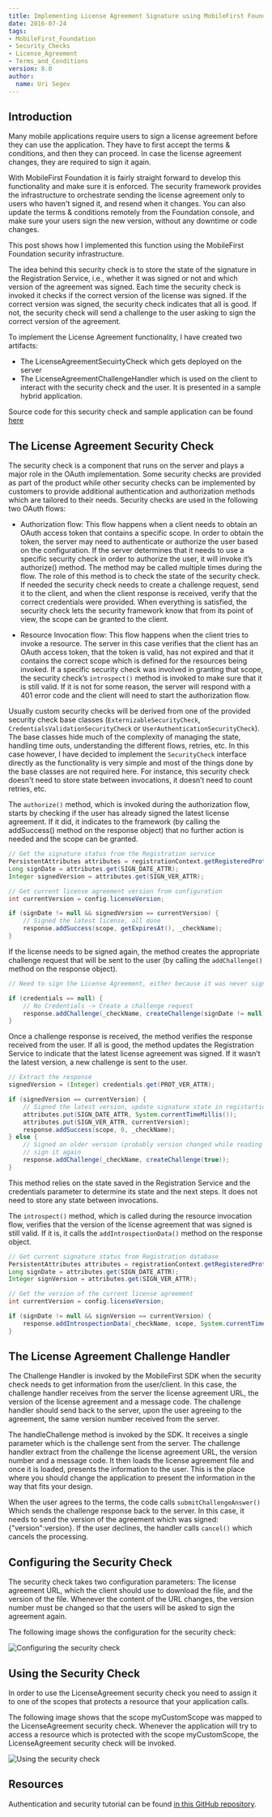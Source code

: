 ```yaml
---
title: Implementing License Agreement Signature using MobileFirst Foundation V8
date: 2016-07-24
tags:
- MobileFirst_Foundation
- Security_Checks
- License_Agreement
- Terms_and_Conditions
version: 8.0
author:
  name: Uri Segev
---
```


## Introduction
Many mobile applications require users to sign a license agreement before they can use the application. They have to first accept the terms &amp; conditions, and then they can proceed. In case  the license agreement changes, they are required to sign it again.

With MobileFirst Foundation it is fairly straight forward to develop this functionality and make sure it is enforced. The security framework provides the infrastructure to orchestrate sending the license agreement only to users who haven't signed it, and resend when it changes. You can also update the terms &amp; conditions remotely from the Foundation console, and make sure your users sign the new version, without any downtime or code changes.

This post shows how I implemented this function using the MobileFirst Foundation security infrastructure.

The idea behind this security check is to store the state of the signature in the Registration Service, i.e., whether it was signed or not and which version of the agreement was signed. Each time the security check is invoked it checks if the correct version of the license was signed. If the correct version was signed, the security check indicates that all is good. If not, the security check will send a challenge to the user asking to sign the correct version of the agreement.

To implement the License Agreement functionality, I have created two artifacts:

- The LicenseAgreementSecuirtyCheck which gets deployed on the server
- The LicenseAgreementChallengeHandler which is used on the client to interact with the security check and the user. It is presented in a sample hybrid application.

Source code for this security check and sample application can be found  [here](https://github.com/mfpdev/license-agreement-sample)

## The License Agreement Security Check

The security check is a component that runs on the server and plays a major role in the OAuth implementation. Some security checks are provided as part of the product while other security checks can be implemented by customers to provide additional authentication and authorization methods which are tailored to their needs. Security checks are used in the following two OAuth flows:

- Authorization flow: This flow happens when a client needs to obtain an OAuth access token that contains a specific scope. In order to obtain the token, the server may need to authenticate or authorize the user based on the configuration. If the server determines that it needs to use a specific security check in order to authorize the user, it will invoke it’s authorize() method. The method may be called multiple times during the flow. The role of this method is to check the state of the security check. If needed the security check needs to create a challenge request, send it to the client, and when the client response is received, verify that the correct credentials were provided. When everything is satisfied, the security check lets the security framework know that from its point of view, the scope can be granted to the client.

- Resource Invocation flow: This flow happens when the client tries to invoke a resource. The server in this case verifies that the client has an OAuth access token, that the token is valid, has not expired and that it contains the correct scope which is defined for the resources being invoked. If a specific security check was involved in granting that scope, the security check’s `introspect()` method is invoked to make sure that it is still valid. If it is not for some reason, the server will respond with a 401 error code and the client will need to start the authorization flow.

Usually custom security checks will be derived from one of the provided security check base classes (`ExternizableSecurityCheck`, `CredentialsValidationSecurityCheck` or `UserAuthenticationSecurityCheck`). The base classes hide much of the complexity of managing the state, handling time outs, understanding the different flows, retries, etc. In this case however, I have decided to implement the `SecurityCheck` interface directly as the functionality is very simple and most of the things done by the base classes are not required here. For instance, this security check doesn't need to store state between invocations, it doesn’t need to count retries, etc.

The `authorize()` method, which is invoked during the authorization flow, starts by checking if the user has already signed the latest license agreement. If it did, it indicates to the framework (by calling the addSuccess() method on the response object) that no further action is needed and the scope can be granted.

```java
// Get the signature status from the Registration service
PersistentAttributes attributes = registrationContext.getRegisteredProtectedAttributes();
Long signDate = attributes.get(SIGN_DATE_ATTR);
Integer signedVersion = attributes.get(SIGN_VER_ATTR);

// Get current license agreement version from configuration
int currentVersion = config.licenseVersion;

if (signDate != null && signedVersion == currentVersion) {
    // Signed the latest license, all done
    response.addSuccess(scope, getExpiresAt(), _checkName);
}
```

If the license needs to be signed again, the method creates the appropriate challenge request that will be sent to the user (by calling the `addChallenge()` method on the response object).

```java
// Need to sign the License Agreement, either because it was never signed or because there is a new version

if (credentials == null) {
    // No Credentials -> Create a challenge request
    response.addChallenge(_checkName, createChallenge(signDate != null));
}
```

Once a challenge response is received, the method verifies the response received from the user. If all is good, the method updates the Registration Service to indicate that the latest license agreement was signed. If it wasn’t the latest version, a new challenge is sent to the user.

```java
// Extract the response
signedVersion = (Integer) credentials.get(PROT_VER_ATTR);

if (signedVersion == currentVersion) {
    // Signed the latest version, update signature state in registartion service
    attributes.put(SIGN_DATE_ATTR, System.currentTimeMillis());
    attributes.put(SIGN_VER_ATTR, currentVersion);
    response.addSuccess(scope, 0, _checkName);
} else {
    // Signed an older version (probably version changed while reading the agreement), ask to
    // sign it again
    response.addChallenge(_checkName, createChallenge(true));
}
```

This method relies on the state saved in the Registration Service and the credentials parameter to determine its state and the next steps. It does not need to store any state between invocations.

The `introspect()` method, which is called during the resource invocation flow, verifies that the version of the license agreement that was signed is still valid. If it is, it calls the `addIntrospectionData()` method on the response object.

```java
// Get current signature status from Registration database
PersistentAttributes attributes = registrationContext.getRegisteredProtectedAttributes();
Long signDate = attributes.get(SIGN_DATE_ATTR);
Integer signVersion = attributes.get(SIGN_VER_ATTR);

// Get the version of the current license agreement
int currentVersion = config.licenseVersion;

if (signDate != null && signVersion == currentVersion) {
    response.addIntrospectionData(_checkName, scope, System.currentTimeMillis() + 3600 * 1000, null );
}
```

## The License Agreement Challenge Handler
The Challenge Handler is invoked by the MobileFirst SDK when the security check needs to get information from the user/client. In this case, the challenge handler receives from the server the license agreement URL, the version of the license agreement and a message code. The challenge handler should send back to the server, upon the user agreeing to the agreement, the same version number received from the server.

The handleChallenge method is invoked by the SDK. It receives a single parameter which is the challenge sent from the server. The challenge handler extract from the challenge the license agreement URL, the version number and a message code. It then loads the license agreement file and once it is loaded, presents the information to the user. This is the place where you should change the application to present the information in the way that fits your design.

When the user agrees to the terms, the code calls `submitChallengeAnswer()` Which sends the challenge response back to the server. In this case, it needs to send the version of the agreement which was signed: {"version":version}. If the user declines, the handler calls `cancel()` which cancels the processing.

## Configuring the Security Check
The security check takes two configuration parameters: The license agreement URL, which the client should use to download the file, and the version of the file. Whenever the content of the URL changes, the version number must be changed so that the users will be asked to sign the agreement again.

The following image shows the configuration for the security check:

![Configuring the security check]({{site.baseurl}}/assets/blog/2016-07-24-implementing-license-agreement-signature-using-mobilefirst-foundation-v8/configuring.png)


## Using the Security Check
In order to use the LicenseAgreement security check you need to assign it to one of the scopes that protects a resource that your application calls.

The following image shows that the scope myCustomScope was mapped to the LicenseAgreement security check. Whenever the application will try to access a resource which is protected with the scope myCustomScope, the LicenseAgreement security check will be invoked.

![Using the security check]({{site.baseurl}}/assets/blog/2016-07-24-implementing-license-agreement-signature-using-mobilefirst-foundation-v8/using.png)

## Resources
Authentication and security tutorial can be found
[in this GitHub repository](https://mobilefirstplatform.ibmcloud.com/tutorials/en/foundation/8.0/authentication-and-security/).
